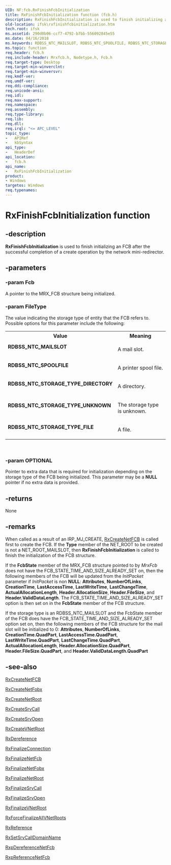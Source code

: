```yaml
---
UID: NF:fcb.RxFinishFcbInitialization
title: RxFinishFcbInitialization function (fcb.h)
description: RxFinishFcbInitialization is used to finish initializing an FCB after the successful completion of a create operation by the network mini-redirector.
old-location: ifsk\rxfinishfcbinitialization.htm
tech.root: ifsk
ms.assetid: 290d0b06-ccf7-4792-b7bb-556092845e55
ms.date: 04/16/2018
ms.keywords: RDBSS_NTC_MAILSLOT, RDBSS_NTC_SPOOLFILE, RDBSS_NTC_STORAGE_TYPE_DIRECTORY, RDBSS_NTC_STORAGE_TYPE_FILE, RDBSS_NTC_STORAGE_TYPE_UNKNOWN, RxFinishFcbInitialization, RxFinishFcbInitialization function [Installable File System Drivers], fcb/RxFinishFcbInitialization, ifsk.rxfinishfcbinitialization, rxref_436f96f7-35ed-484b-8963-4afa559d3cfb.xml
ms.topic: function
req.header: fcb.h
req.include-header: Mrxfcb.h, Nodetype.h, Fcb.h
req.target-type: Desktop
req.target-min-winverclnt: 
req.target-min-winversvr: 
req.kmdf-ver: 
req.umdf-ver: 
req.ddi-compliance: 
req.unicode-ansi: 
req.idl: 
req.max-support: 
req.namespace: 
req.assembly: 
req.type-library: 
req.lib: 
req.dll: 
req.irql: "<= APC_LEVEL"
topic_type:
-	APIRef
-	kbSyntax
api_type:
-	HeaderDef
api_location:
-	fcb.h
api_name:
-	RxFinishFcbInitialization
product:
- Windows
targetos: Windows
req.typenames: 
---
```


# RxFinishFcbInitialization function


## -description


<b>RxFinishFcbInitialization</b> is used to finish initializing an FCB after the successful completion of a create operation by the network mini-redirector. 


## -parameters




### -param Fcb

<p>A pointer to the MRX_FCB structure being initialized.</p>


### -param FileType

<p>The value indicating the storage type of entity that the FCB refers to. Possible options for this parameter include the following:</p>
  <table>
    <tr>
      <th>Value</th>
      <th>Meaning</th>
    </tr>
    <tr>
      <td width="40%">
        <a id="RDBSS_NTC_MAILSLOT"></a>
        <a id="rdbss_ntc_mailslot"></a>
        <dl>
          <dt>
            <b>RDBSS_NTC_MAILSLOT</b>
          </dt>
        </dl>
      </td>
      <td width="60%">
        <p>A mail slot.</p>
      </td>
    </tr>
    <tr>
      <td width="40%">
        <a id="RDBSS_NTC_SPOOLFILE"></a>
        <a id="rdbss_ntc_spoolfile"></a>
        <dl>
          <dt>
            <b>RDBSS_NTC_SPOOLFILE</b>
          </dt>
        </dl>
      </td>
      <td width="60%">
        <p>A printer spool file.</p>
      </td>
    </tr>
    <tr>
      <td width="40%">
        <a id="RDBSS_NTC_STORAGE_TYPE_DIRECTORY"></a>
        <a id="rdbss_ntc_storage_type_directory"></a>
        <dl>
          <dt>
            <b>RDBSS_NTC_STORAGE_TYPE_DIRECTORY</b>
          </dt>
        </dl>
      </td>
      <td width="60%">
        <p>A directory.</p>
      </td>
    </tr>
    <tr>
      <td width="40%">
        <a id="RDBSS_NTC_STORAGE_TYPE_UNKNOWN"></a>
        <a id="rdbss_ntc_storage_type_unknown"></a>
        <dl>
          <dt>
            <b>RDBSS_NTC_STORAGE_TYPE_UNKNOWN</b>
          </dt>
        </dl>
      </td>
      <td width="60%">
        <p>The storage type is unknown.</p>
      </td>
    </tr>
    <tr>
      <td width="40%">
        <a id="RDBSS_NTC_STORAGE_TYPE_FILE"></a>
        <a id="rdbss_ntc_storage_type_file"></a>
        <dl>
          <dt>
            <b>RDBSS_NTC_STORAGE_TYPE_FILE</b>
          </dt>
        </dl>
      </td>
      <td width="60%">
        <p>A file.</p>
      </td>
    </tr>
  </table>
  <p> </p>


### -param OPTIONAL

<p>Pointer to extra data that is required for initialization depending on the storage type of the FCB being initialized. This parameter may be a <b>NULL</b> pointer if no extra data is provided.</p>




## -returns



None




## -remarks



When called as a result of an IRP_MJ_CREATE, <a href="https://msdn.microsoft.com/library/windows/hardware/ff554356">RxCreateNetFCB</a> is called first to create the FCB. If the <b>Type</b> member of the NET_ROOT to be created is not a NET_ROOT_MAILSLOT, then <b>RxFinishFcbInitialization</b> is called to finish the initialization of the FCB structure. 

If the <b>FcbState</b> member of the MRX_FCB structure pointed to by <i>MrxFcb</i> does not have the FCB_STATE_TIME_AND_SIZE_ALREADY_SET on, then the following members of the FCB will be updated from the <i>InitPacket</i> parameter if <i>InitPacket</i> is non <b>NULL</b>: <b>Attributes</b>, <b>NumberOfLinks</b>, <b>CreationTime</b>, <b>LastAccessTime</b>, <b>LastWriteTime</b>, <b>LastChangeTime</b>, <b>ActualAllocationLength</b>, <b>Header.AllocationSize</b>, <b>Header.FileSize</b>, and <b>Header.ValidDataLength</b>. The FCB_STATE_TIME_AND_SIZE_ALREADY_SET option is then set on in the <b>FcbState</b> member of the FCB structure.

If the storage type is an RDBSS_NTC_MAILSLOT and the FcbState member of the FCB does have the FCB_STATE_TIME_AND_SIZE_ALREADY_SET option set on, then the following members of the FCB structure for the mail slot will be initialized to 0: <b>Attributes</b>, <b>NumberOfLinks</b>,<b> CreationTime.QuadPart</b>,<b> LastAccessTime.QuadPart</b>, <b>LastWriteTime.QuadPart</b>, <b>LastChangeTime</b>.<b>QuadPart</b>, <b>ActualAllocationLength</b>, <b>Header.AllocationSize.QuadPart</b>, <b>Header.FileSize.QuadPart</b>, and <b>Header.ValidDataLength.QuadPart</b>




## -see-also




<a href="https://msdn.microsoft.com/library/windows/hardware/ff554356">RxCreateNetFCB</a>



<a href="https://msdn.microsoft.com/library/windows/hardware/ff554358">RxCreateNetFobx</a>



<a href="https://msdn.microsoft.com/library/windows/hardware/ff554366">RxCreateNetRoot</a>



<a href="https://msdn.microsoft.com/library/windows/hardware/ff554370">RxCreateSrvCall</a>



<a href="https://msdn.microsoft.com/library/windows/hardware/ff554376">RxCreateSrvOpen</a>



<a href="https://msdn.microsoft.com/library/windows/hardware/ff554380">RxCreateVNetRoot</a>



<a href="https://msdn.microsoft.com/library/windows/hardware/ff554388">RxDereference</a>



<a href="https://msdn.microsoft.com/library/windows/hardware/ff554409">RxFinalizeConnection</a>



<a href="https://msdn.microsoft.com/library/windows/hardware/ff554412">RxFinalizeNetFcb</a>



<a href="https://msdn.microsoft.com/library/windows/hardware/ff554418">RxFinalizeNetFobx</a>



<a href="https://msdn.microsoft.com/library/windows/hardware/ff554421">RxFinalizeNetRoot</a>



<a href="https://msdn.microsoft.com/library/windows/hardware/ff554426">RxFinalizeSrvCall</a>



<a href="https://msdn.microsoft.com/library/windows/hardware/ff554432">RxFinalizeSrvOpen</a>



<a href="https://msdn.microsoft.com/library/windows/hardware/ff554450">RxFinalizeVNetRoot</a>



<a href="https://msdn.microsoft.com/library/windows/hardware/ff554463">RxForceFinalizeAllVNetRoots</a>



<a href="https://msdn.microsoft.com/library/windows/hardware/ff554688">RxReference</a>



<a href="https://msdn.microsoft.com/library/windows/hardware/ff554728">RxSetSrvCallDomainName</a>



<a href="https://msdn.microsoft.com/library/windows/hardware/ff554608">RxpDereferenceNetFcb</a>



<a href="https://msdn.microsoft.com/library/windows/hardware/ff554627">RxpReferenceNetFcb</a>
 

 

